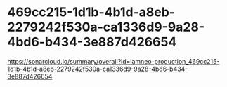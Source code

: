 # 469cc215-1d1b-4b1d-a8eb-2279242f530a-ca1336d9-9a28-4bd6-b434-3e887d426654
https://sonarcloud.io/summary/overall?id=iamneo-production_469cc215-1d1b-4b1d-a8eb-2279242f530a-ca1336d9-9a28-4bd6-b434-3e887d426654
